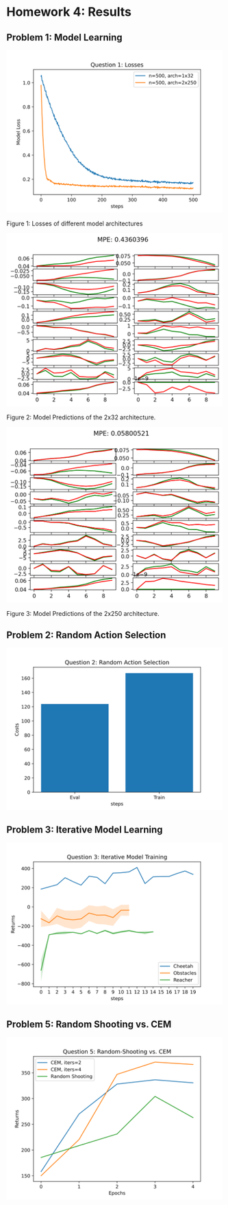 # Homework 4: Results

## Problem 1: Model Learning

![](figures/q1_losses.svg)

Figure 1: Losses of different model architectures

![](figures/n500_arch2x32.png)

Figure 2: Model Predictions of the 2x32 architecture.

![](figures/n500_arch2x250.png)

Figure 3: Model Predictions of the 2x250 architecture.


## Problem 2: Random Action Selection

![](figures/q2.svg)

## Problem 3: Iterative Model Learning

![](figures/q3.svg)

## Problem 5: Random Shooting vs. CEM

![](figures/q5.svg)
